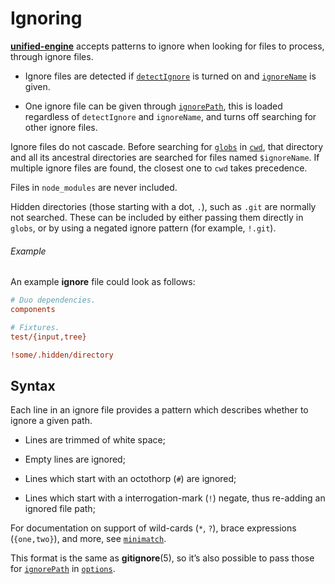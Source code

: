 # Ignoring

<!--lint disable heading-increment no-duplicate-headings-->

[**unified-engine**][api] accepts patterns to ignore when looking for
files to process, through ignore files.

*   Ignore files are detected if [`detectIgnore`][detect-ignore]
    is turned on and [`ignoreName`][ignore-name] is given.

*   One ignore file can be given through [`ignorePath`][ignore-path],
    this is loaded regardless of `detectIgnore` and `ignoreName`,
    and turns off searching for other ignore files.

Ignore files do not cascade.  Before searching for [`globs`][globs] in
[`cwd`][cwd], that directory and all its ancestral directories are
searched for files named `$ignoreName`.  If multiple ignore files are
found, the closest one to `cwd` takes precedence.

Files in `node_modules` are never included.

Hidden directories (those starting with a dot, `.`), such as
`.git` are normally not searched.  These can be included by
either passing them directly in `globs`, or by using a negated ignore
pattern (for example, `!.git`).

###### Example

An example **ignore** file could look as follows:

```ini
# Duo dependencies.
components

# Fixtures.
test/{input,tree}

!some/.hidden/directory
```

## Syntax

Each line in an ignore file provides a pattern which describes whether
to ignore a given path.

*   Lines are trimmed of white space;

*   Empty lines are ignored;

*   Lines which start with an octothorp (`#`) are ignored;

*   Lines which start with a interrogation-mark (`!`) negate, thus re-adding
    an ignored file path;

For documentation on support of wild-cards (`*`, `?`), brace expressions
(`{one,two}`), and more, see [`minimatch`][minimatch].

This format is the same as **gitignore**(5), so it’s also possible to
pass those for [`ignorePath`][ignore-path] in [`options`][options].

<!-- Definitions -->

[api]: ../readme.md#api

[minimatch]: https://github.com/isaacs/minimatch

[options]: options.md#options

[cwd]: options.md#optionscwd

[globs]: options.md#optionsglobs

[detect-ignore]: options.md#optionsdetectignore

[ignore-name]: options.md#optionsignorename

[ignore-path]: options.md#optionsignorepath
